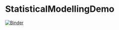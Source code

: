 # StatisticalModellingDemo

[![Binder](https://mybinder.org/badge_logo.svg)](https://mybinder.org/v2/gh/KieranBakerKCL/StatisticalModellingDemo/HEAD?labpath=StatisticalModellingDemo)
